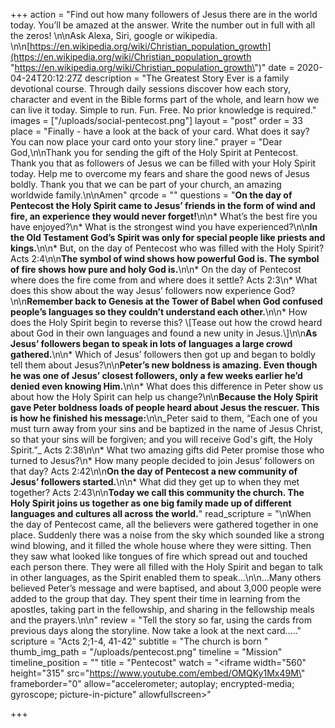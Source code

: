 +++
action = "Find out how many followers of Jesus there are in the world today. You’ll be amazed at the answer. Write the number out in full with all the zeros! \n\nAsk Alexa, Siri, google or wikipedia. \n\n[https://en.wikipedia.org/wiki/Christian_population_growth](https://en.wikipedia.org/wiki/Christian_population_growth \"https://en.wikipedia.org/wiki/Christian_population_growth\")"
date = 2020-04-24T20:12:27Z
description = "The Greatest Story Ever is a family devotional course.  Through daily sessions discover how each story, character and event in the Bible forms part of the whole, and learn how we can live it today. Simple to run. Fun. Free. No prior knowledge is required."
images = ["/uploads/social-pentecost.png"]
layout = "post"
order = 33
place = "Finally - have a look at the back of your card. What does it say? You can now place your card onto your story line."
prayer = "Dear God,\n\nThank you for sending the gift of the Holy Spirit at Pentecost. Thank you that as followers of Jesus we can be filled with your Holy Spirit today. Help me to overcome my fears and share the good news of Jesus boldly. Thank you that we can be part of your church, an amazing worldwide family.\n\nAmen"
qrcode = ""
questions = "**On the day of Pentecost the Holy Spirit came to Jesus’ friends in the form of wind and fire, an experience they would never forget!**\n\n* What’s the best fire you have enjoyed?\n* What is the strongest wind you have experienced?\n\n**In the Old Testament God’s Spirit was only for special people like priests and kings.**\n\n* But, on the day of Pentecost who was filled with the Holy Spirit? Acts 2:4\n\n**The symbol of wind shows how powerful God is. The symbol of fire shows how pure and holy God is.**\n\n* On the day of Pentecost where does the fire come from and where does it settle? Acts 2:3\n* What does this show about the way Jesus’ followers now experience God?\n\n**Remember back to Genesis at the Tower of Babel when God confused people’s languages so they couldn’t understand each other.**\n\n* How does the Holy Spirit begin to reverse this? \\[Tease out how the crowd heard about God in their own languages and found a new unity in Jesus.\\]\n\n**As Jesus’ followers began to speak in lots of languages a large crowd gathered.**\n\n* Which of Jesus’ followers then got up and began to boldly tell them about Jesus?\n\n**Peter’s new boldness is amazing. Even though he was one of Jesus’ closest followers, only a few weeks earlier he’d denied even knowing Him.**\n\n* What does this difference in Peter show us about how the Holy Spirit can help us change?\n\n**Because the Holy Spirit gave Peter boldness loads of people heard about Jesus the rescuer. This is how he finished his message:**\n\n_Peter said to them, “Each one of you must turn away from your sins and be baptized in the name of Jesus Christ, so that your sins will be forgiven; and you will receive God's gift, the Holy Spirit.”_ Acts 2:38\n\n* What two amazing gifts did Peter promise those who turned to Jesus?\n* How many people decided to join Jesus’ followers on that day? Acts 2:42\n\n**On the day of Pentecost a new community of Jesus’ followers started.**\n\n* What did they get up to when they met together? Acts 2:43\n\n**Today we call this community the church. The Holy Spirit joins us together as one big family made up of different languages and cultures all across the world.**"
read_scripture = "\nWhen the day of Pentecost came, all the believers were gathered together in one place. Suddenly there was a noise from the sky which sounded like a strong wind blowing, and it filled the whole house where they were sitting. Then they saw what looked like tongues of fire which spread out and touched each person there. They were all filled with the Holy Spirit and began to talk in other languages, as the Spirit enabled them to speak…\n\n…Many others believed Peter’s message and were baptised, and about 3,000 people were added to the group that day. They spent their time in learning from the apostles, taking part in the fellowship, and sharing in the fellowship meals and the prayers.\n\n"
review = "Tell the story so far, using the cards from previous days along the storyline. Now take a look at the next card….."
scripture = "Acts 2;1-4, 41-42"
subtitle = "The church is born "
thumb_img_path = "/uploads/pentecost.png"
timeline = "Mission"
timeline_position = ""
title = "Pentecost"
watch = "<iframe width=\"560\" height=\"315\" src=\"https://www.youtube.com/embed/OMQKy1Mx49M\" frameborder=\"0\" allow=\"accelerometer; autoplay; encrypted-media; gyroscope; picture-in-picture\" allowfullscreen></iframe>"

+++
